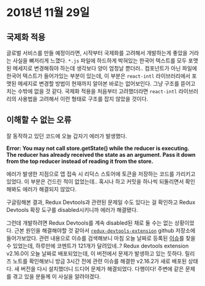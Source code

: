 # 2018년 11월 29일

## 국제화 적용

글로벌 서비스를 만들 예정이라면, 시작부터 국제화를 고려해서 개발하는게 좋았을 거라는 사실을 뼈저리게 느꼈다. `*.js` 파일에 하드하게 박혀있는 한국어 텍스트를 모두 포맷된 메세지로 변경해줘야 하는데 생각보다 양이 엄청날 뿐더러.. 컴포넌트가 아닌 파일에 한국어 텍스트가 들어가있는 부분이 있는데, 이 부분은  `react-intl` 라이브러리에서 포맷된 메세지로 변경할 방법이 현재까지 알아본 바로는 없어보인다. 그냥 구조를 뜯어고치는 수밖에 없을 것 같다. 국제화 적용을 처음부터 고려했더라면 `react-intl` 라이브러리의 사용법을 고려해서 이런 형태로 구조를 잡지 않았을 것이다.

## 이해할 수 없는 오류

잘 동작하고 있던 코드에 오늘 갑자기 에러가 발생했다.

**Error: You may not call store.getState() while the reducer is executing. The reducer has already received the state as an argument. Pass it down from the top reducer instead of reading it from the store.**

에러가 발생한 지점으로 앱 접속 시 리덕스 스토어에 토큰을 저장하는 코드를 가리키고 있었다. 이 부분은 건드린 적이 없었는데.. 혹시나 하고 커밋을 하나씩 되돌리면서 확인해봐도 에러가 해결되지 않았다.

구글링해본 결과, Redux Devtools과 관련된 문제일 수도 있다는 걸 확인하고 Redux Devtools 확장 도구를 disabled시키니까 에러가 해결됐다.

그런데 개발하려면 Redux Devtools를 계속 disabled된 채로 둘 수는 없는 상황이었다. 근본 원인을 해결해야할 것 같아서 [`redux-devtools-extension`](https://github.com/zalmoxisus/redux-devtools-extension) github 저장소에 들어가보았다. 관련 내용으로 이슈를 검색해보니 마침 오늘 날짜로 등록된 [이슈](https://github.com/zalmoxisus/redux-devtools-extension/issues/588)를 찾을 수 있었는데, 하루만에 코멘트가 121개가 달려있네..? Redux devtools extension v2.16.0이 오늘 날짜로 배포되었는데, 이 버전에서 문제가 발생하고 있는 듯하다. 릴리즈 노트를 확인해보니 방금 3시간 전에 관련 이슈를 해결한 v2.16.2가 새로 배포된 상태다. 새 버전을 다시 설치했더니 드디어 문제가 해결되었다. 다행이다! 주변에 같은 문제를 겪고 있을 분들께 이 사실을 알려야겠다.